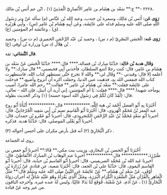 ٢٢٢٨ -** ع:** سَعْد بن هِشَام بن عَامِر الأَنْصارِيّ الْمَدَنِيّ (١) ، ابْن عم أَنَس بْن مالك.

**رَوَى عَن:** أَنَس بْن مَالِك، وسمرة بْن جندب، وعبد الله بْن عَبَّاس (م) سأله عَنْ وتر رَسُول اللَّهِ صلى الله عليه وسلم فدله على عَائِشَة، وعَن أَبِيهِ هِشَام بْن عَامِر (س) ، وأَبِي هُرَيْرة (ق) ، وعائشة أم المؤمنين (ع) .

**رَوَى عَنه:** الْحَسَن البَصْرِيّ (م د س) ، وحميد بْن عَبْد الرَّحْمَنِ الحميري (م ت س) ، وحميد بْن هِلال (د س) وزرارة بْن أوفى (ع) .

**قال النَّسَائي:** ثقة.

**وَقَال هدبة بْن خَالِد:** حَدَّثَنَا مبارك بْن فضالة،**** قال:**** حَدَّثَنَا الْحَسَن عَنْ سَعْد بن هِشَام بن عَامِر، قال: كنت رجلا أتتبع السلطان، فأخذني أَبِي فحبسني،** قال مبارك:** ولا أعلمه إلا قال: وقيدني -** وَقَال لي:** والله لا تخرج حَتَّى تستظهر كتاب الله، فاستظهرت كتاب الله فنفعني الله بِهِ، فذهبت عني الدنيا، وجعلت أكره أن أتزوج وأضيع،** فدخلت على عَائِشَة فقلت:** سَعْد بْن هِشَام بْن عَامِر.** فقالت:** رحم الله عامرا، أصيب يومأحد شهيدا.**** قال:**** فقلت: يَا أم المؤمنين، إني أريد أن أتبتل، فإن الله - تعالى، قال: {لَقَدْ كَانَ لَكُمْ فِي رَسُولِ الله أسوة حسنة) {١) وذكر الحديث بطوله.

أَخْبَرَنَا بِهِ أَبُو الفضل أَحْمَد بْن هبة اللَّهِ،************ قال:************ أَنْبَأَنَا أَبُو روح عبد المعز بْنُ مُحَمَّدٍ الْهَروي، قال: أَخْبَرَنَا أَبُو الْقَاسِم تميم بْن أَبي سَعِيد الْجُرْجَانِيُّ، قال: أخبرنا أَبُو سَعْدٍ مُحَمَّدُ بْنُ عَبْدِ الرَّحْمَنِ الكنجروذي، قال: أخبرنا أَبُو عَمْرو بْن حمدان، قال: أخبرنا أَبُو يَعْلَى الموصلي، قال: حَدَّثَنَا هدبة. فذكره.

ذكر الْبُخَارِيّ (٢) أنه قتل بأرض مكران على أحسن أحواله (٣) .

روى له الجماعة.

أَخْبَرَنَا أَبُو الحسن بْن البخاري، وزينب بنت مكي،** قَالا:** أخبرنا أَبُو حفص بن طَبَرْزَذَ،************ قال:************ أخبرنا عبد الوهاب بْن المبارك الأَنْمَاطِيّ، قال: أخبرنا عَبد الله بْن مُحَمَّد الصريفيني، قال: أخبرنا أَبُو القاسم بْن حبابة، قال: أخبرنا أَبُو القاسم البغوي، قال: حَدَّثَنَا علي بْن الجعد، قال: أَخْبَرَنَا شعبة، عن قتادة، عَنْ زُرَارَةَ بْنِ أَوْفَى، عَنْ سَعْدِ بْنِ هِشَامٍ،** عَنْ عَائِشَةَ عَنِ النَّبِيِّ صلى الله عليه وسَلَّمَ قال:** مَثَلُ الْمَاهِرِ بِالْقُرْآنِ مَثَلُ السَّفَرَةِ الْكِرَامِ الْبَرَرَةِ، ومَثَلُ الَّذِي يَقْرَأُهُ وهُوَ عَلَيْهِ شَاقٌّ له أجران.رَوَاهُ الْبُخَارِيُّ (١) ، عَنْ أدَمَ، عَنْ شُعْبَةَ، فَوَقَعَ لَنَا بَدَلا عَالِيًا، وليس لَهُ عنده غيره. وأخرجه الباقون من غير وجه عَنْ قتادة.
